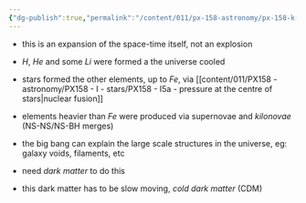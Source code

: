 ```yaml
---
{"dg-publish":true,"permalink":"/content/011/px-158-astronomy/px-158-k-the-universe/px-158-k4-the-big-bang-theory/","created":"2024-11-25T10:50:32.000+00:00","updated":"2024-11-26T20:14:53.364+00:00"}
---
```


- this is an expansion of the space-time itself, not an explosion

- $H$, $He$ and some $Li$ were formed a the universe cooled
- stars formed the other elements, up to $Fe$, via [[content/011/PX158 - astronomy/PX158 - I - stars/PX158 - I5a - pressure at the centre of stars\|nuclear fusion]] 
- elements heavier than $Fe$ were produced via supernovae and *kilonovae* (NS-NS/NS-BH merges)

- the big bang can explain the large scale structures in the universe, eg: galaxy voids, filaments, etc
- need *dark matter* to do this
- this dark matter has to be slow moving, *cold dark matter* (CDM)